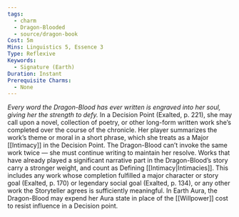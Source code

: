 ```yaml
---
tags:
  - charm
  - Dragon-Blooded
  - source/dragon-book
Cost: 5m
Mins: Linguistics 5, Essence 3
Type: Reflexive
Keywords:
  - Signature (Earth)
Duration: Instant
Prerequisite Charms:
  - None
---
```

*Every word the Dragon-Blood has ever written is engraved into her soul, giving her the strength to defy.*
In a Decision Point (Exalted, p. 221), she may call upon a novel, collection of poetry, or other long-form written work she’s completed over the course of the chronicle. Her player summarizes the work’s theme or moral in a short phrase, which she treats as a Major [[Intimacy]] in the Decision Point. The Dragon-Blood can’t invoke the same work twice — she must continue writing to maintain her resolve. Works that have already played a significant narrative part in the Dragon-Blood’s story carry a stronger weight, and count as Defining [[Intimacy|Intimacies]]. This includes any work whose completion fulfilled a major character or story goal (Exalted, p. 170) or legendary social goal (Exalted, p. 134), or any other work the Storyteller agrees is sufficiently meaningful. In Earth Aura, the Dragon-Blood may expend her Aura state in place of the [[Willpower]] cost to resist influence in a Decision point.